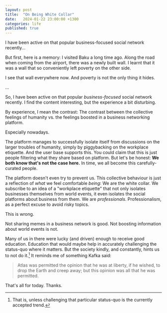 ```yaml
---
layout: post
title:  "On Being White Collar"
date:   2024-01-22 23:00:00 +1300
categories: life
published: true
---
```


I have been active on that popular business-focused social network recently...

But first, here is a memory: I visited Baku a long time ago. Along the road when coming from the airport, there was a newly built wall. I learnt that it was a wall that so conveniently left poverty on the other side.

I see that wall everywhere now. And poverty is not the only thing it hides.

...

So, I have been active on that popular *business-focused* social network recently. I find the content interesting, but the experience a bit disturbing.

By experience, I mean the contrast: The contrast between the collective feelings of humanity vs. the feelings boosted in a business networking platform.

Especially nowadays.

The platform manages to successfully isolate itself from discussions on the larger troubles of humanity, simply by piggybacking on the workplace etiquette. And the user base supports this. You could claim that this is just people filtering what they share based on platform. But let's be honest: **We both know that's not the case here.** In time, we all become this carefully-curated people.

The platform doesn't even try to prevent us. This collective behaviour is just a reflection of *what* we feel comfortable *being*: We are the white collar. We subscribe to an idea of a "workplace etiquette" that not only isolates businesses themselves from world events, it even isolates the social platforms about business from them. We are *professionals*. Professionalism, as a perfect excuse to avoid risky topics.

This is wrong.

Not sharing memes in a business network is good. Not boosting information about world events is not.

Many of us in there were lucky (and driven) enough to receive good education. Education that would maybe help in accurately challenging the status-quo where it matters. But the society kindly, and constantly, hints us to not do it.[^1] It reminds me of something Kafka said:

> Atlas was permitted the opinion that he was at liberty, if he wished, to drop the Earth and creep away; but this opinion was all that he was permitted.

That's all for today. Thanks.

[^1]: That is, unless challenging that particular status-quo is the currently accepted trend.
